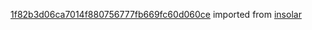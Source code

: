 [1f82b3d06ca7014f880756777fb669fc60d060ce](https://github.com/insolar/insolar/commit/1f82b3d06ca7014f880756777fb669fc60d060ce) imported from [insolar](https://github.com/insolar/insolar)
